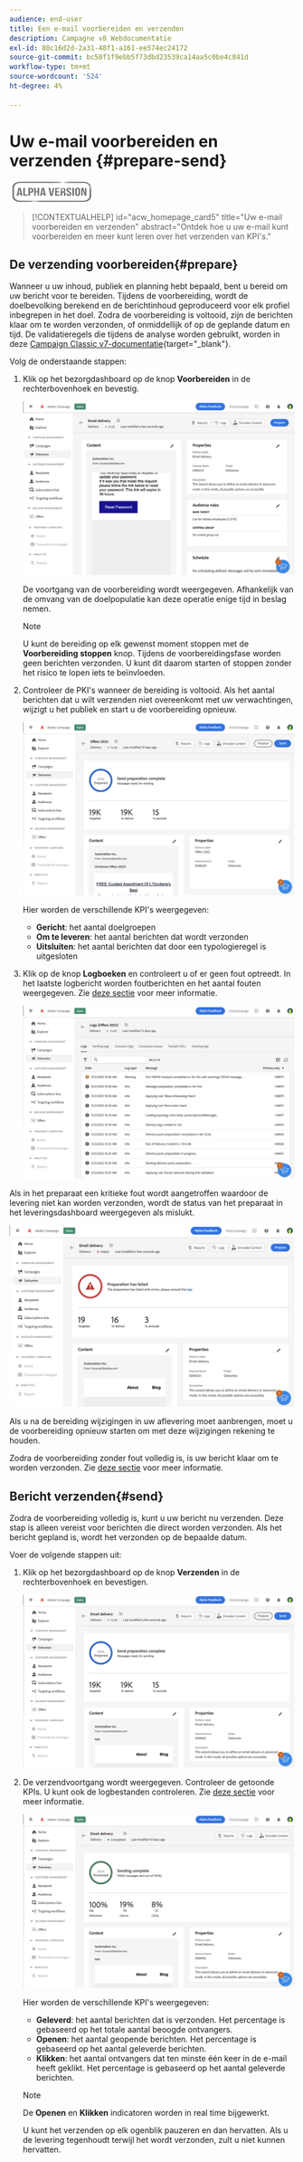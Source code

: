 ```yaml
---
audience: end-user
title: Een e-mail voorbereiden en verzenden
description: Campagne v8 Webdocumentatie
exl-id: 80c16d2d-2a31-48f1-a161-ee574ec24172
source-git-commit: bc58f1f9ebb5f73dbd23539ca14aa5c0be4c841d
workflow-type: tm+mt
source-wordcount: '524'
ht-degree: 4%

---
```


# Uw e-mail voorbereiden en verzenden {#prepare-send}

![](../assets/do-not-localize/badge.png)

>[!CONTEXTUALHELP]
>id="acw_homepage_card5"
>title="Uw e-mail voorbereiden en verzenden"
>abstract="Ontdek hoe u uw e-mail kunt voorbereiden en meer kunt leren over het verzenden van KPI&#39;s."

<!--

	show how to prepare and send the email + the live kpis in the dashboard

like acc when preparation, target calculated then send
real time KPIs, not in AJO. similar to ACS.
exclusion logs, causes
-->

<!--
send also KPIs
-->

## De verzending voorbereiden{#prepare}

Wanneer u uw inhoud, publiek en planning hebt bepaald, bent u bereid om uw bericht voor te bereiden. Tijdens de voorbereiding, wordt de doelbevolking berekend en de berichtinhoud geproduceerd voor elk profiel inbegrepen in het doel. Zodra de voorbereiding is voltooid, zijn de berichten klaar om te worden verzonden, of onmiddellijk of op de geplande datum en tijd. De validatieregels die tijdens de analyse worden gebruikt, worden in deze [Campaign Classic v7-documentatie](https://experienceleague.adobe.com/docs/campaign-classic/using/sending-messages/key-steps-when-creating-a-delivery/steps-validating-the-delivery.html#validation-process-with-typologies){target="_blank"}.

Volg de onderstaande stappen:

1. Klik op het bezorgdashboard op de knop **Voorbereiden** in de rechterbovenhoek en bevestig.

   ![](assets/prepare.png)

   De voortgang van de voorbereiding wordt weergegeven. Afhankelijk van de omvang van de doelpopulatie kan deze operatie enige tijd in beslag nemen.

   >[!NOTE]
   >
   >U kunt de bereiding op elk gewenst moment stoppen met de **Voorbereiding stoppen** knop. Tijdens de voorbereidingsfase worden geen berichten verzonden. U kunt dit daarom starten of stoppen zonder het risico te lopen iets te beïnvloeden.

1. Controleer de PKI&#39;s wanneer de bereiding is voltooid. Als het aantal berichten dat u wilt verzenden niet overeenkomt met uw verwachtingen, wijzigt u het publiek en start u de voorbereiding opnieuw.

   ![](assets/prepare2.png)

   Hier worden de verschillende KPI&#39;s weergegeven:

   * **Gericht**: het aantal doelgroepen
   * **Om te leveren**: het aantal berichten dat wordt verzonden
   * **Uitsluiten**: het aantal berichten dat door een typologieregel is uitgesloten

1. Klik op de knop **Logboeken** en controleert u of er geen fout optreedt. In het laatste logbericht worden foutberichten en het aantal fouten weergegeven. Zie [deze sectie](delivery-logs.md) voor meer informatie.

   ![](assets/prepare-logs.png)

Als in het preparaat een kritieke fout wordt aangetroffen waardoor de levering niet kan worden verzonden, wordt de status van het preparaat in het leveringsdashboard weergegeven als mislukt.

![](assets/prepare-error.png)

Als u na de bereiding wijzigingen in uw aflevering moet aanbrengen, moet u de voorbereiding opnieuw starten om met deze wijzigingen rekening te houden.

Zodra de voorbereiding zonder fout volledig is, is uw bericht klaar om te worden verzonden. Zie [deze sectie](#send) voor meer informatie.

## Bericht verzenden{#send}

Zodra de voorbereiding volledig is, kunt u uw bericht nu verzenden. Deze stap is alleen vereist voor berichten die direct worden verzonden. Als het bericht gepland is, wordt het verzonden op de bepaalde datum.

Voer de volgende stappen uit:

1. Klik op het bezorgdashboard op de knop **Verzenden** in de rechterbovenhoek en bevestigen.

   ![](assets/send.png)

1. De verzendvoortgang wordt weergegeven. Controleer de getoonde KPIs. U kunt ook de logbestanden controleren. Zie [deze sectie](delivery-logs.md) voor meer informatie.

   ![](assets/send2.png)

   Hier worden de verschillende KPI&#39;s weergegeven:

   * **Geleverd**: het aantal berichten dat is verzonden. Het percentage is gebaseerd op het totale aantal beoogde ontvangers.
   * **Openen**: het aantal geopende berichten. Het percentage is gebaseerd op het aantal geleverde berichten.
   * **Klikken**: het aantal ontvangers dat ten minste één keer in de e-mail heeft geklikt. Het percentage is gebaseerd op het aantal geleverde berichten.

   >[!NOTE]
   >
   >De **Openen** en **Klikken** indicatoren worden in real time bijgewerkt.

   U kunt het verzenden op elk ogenblik pauzeren en dan hervatten. Als u de levering tegenhoudt terwijl het wordt verzonden, zult u niet kunnen hervatten.
